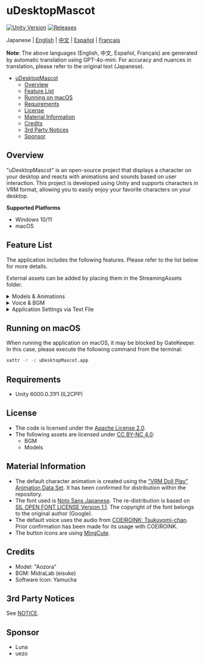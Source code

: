 # uDesktopMascot

[![Unity Version](https://img.shields.io/badge/Unity-6000.0%2B-blueviolet?logo=unity)](https://unity.com/releases/editor/archive)
[![Releases](https://img.shields.io/github/release/MidraLab/uDesktopMascot.svg)](https://github.com/MidraLab/uDesktopMascot/releases)

Japanese | [English](README_EN.md) | [中文](README_CN.md) | [Español](README_ES.md) | [Français](README_FR.md)

**Note**: The above languages (English, 中文, Español, Français) are generated by automatic translation using GPT-4o-mini. For accuracy and nuances in translation, please refer to the original text (Japanese).

<!-- TOC -->
* [uDesktopMascot](#udesktopmascot)
  * [Overview](#overview)
  * [Feature List](#feature-list)
  * [Running on macOS](#running-on-macos)
  * [Requirements](#requirements)
  * [License](#license)
  * [Material Information](#material-information)
  * [Credits](#credits)
  * [3rd Party Notices](#3rd-party-notices)
  * [Sponsor](#sponsor)
<!-- TOC -->

## Overview

"uDesktopMascot" is an open-source project that displays a character on your desktop and reacts with animations and sounds based on user interaction. This project is developed using Unity and supports characters in VRM format, allowing you to easily enjoy your favorite characters on your desktop.

**Supported Platforms**
* Windows 10/11
* macOS

## Feature List

The application includes the following features. Please refer to the list below for more details.

External assets can be added by placing them in the StreamingAssets folder.

<details>

<summary>Models & Animations</summary>
* Loads and displays any model files placed in StreamingAssets.
  * Supports VRM (1.x, 0.x) format models.
  * Supports GLB/GLTF format models (animations are not supported).
  * Supports FBX format models (note that some models may not load textures correctly, and animations are not supported).
    * Textures can be loaded by placing them in StreamingAssets/textures/.

</details>

<details>

<summary>Voice & BGM</summary>
* Loads and plays audio files placed in SteamingAssets/Voice/. If multiple files are present, they will play randomly.
  * The sound played upon clicking is loaded from audio files placed in StreamingAssets/Voice/Click/.
* Loads and plays music files placed in SteamingAssets/BGM/. If multiple files are present, they will play randomly.
* Addition of default character voice
  * The default voice uses audio from [COEIROINK: Tsukuyomi-chan](https://coeiroink.com/character/audio-character/tsukuyomi-chan).
  * Played during application start, end, and upon clicking.

</details>

<details>

<summary>Application Settings via Text File</summary>
You can change the application settings using the application_settings.txt file.

The structure of the settings file is as follows:

```txt
[Character]
ModelPath=default.vrm
TexturePaths=test.png
Scale=3
PositionX=0
PositionY=0
PositionZ=0
RotationX=0
RotationY=0
RotationZ=0

[Sound]
VoiceVolume=1
BGMVolume=0.5
SEVolume=1

[Display]
Opacity=1
AlwaysOnTop=True

[Performance]
TargetFrameRate=60
QualityLevel=2
```

</details>

## Running on macOS

When running the application on macOS, it may be blocked by GateKeeper. In this case, please execute the following command from the terminal:

```sh
xattr -r -c uDesktopMascot.app
```

## Requirements
* Unity 6000.0.31f1 (IL2CPP)

## License
* The code is licensed under the [Apache License 2.0](LICENSE).
* The following assets are licensed under [CC BY-NC 4.0](https://creativecommons.org/licenses/by-nc/4.0/):
  * BGM
  * Models

## Material Information
* The default character animation is created using the [“VRM Doll Play” Animation Data Set](https://fumi2kick.booth.pm/items/1655686). It has been confirmed for distribution within the repository.
* The font used is [Noto Sans Japanese](https://fonts.google.com/noto/specimen/Noto+Sans+JP?lang=ja_Jpan). The re-distribution is based on [SIL OPEN FONT LICENSE Version 1.1](https://fonts.google.com/noto/specimen/Noto+Sans+JP/license?lang=ja_Jpan). The copyright of the font belongs to the original author (Google).
* The default voice uses the audio from [COEIROINK: Tsukuyomi-chan](https://coeiroink.com/character/audio-character/tsukuyomi-chan). Prior confirmation has been made for its usage with COEIROINK.
* The button icons are using [MingCute](https://github.com/MidraLab/MingCute).

## Credits
* Model: "Aozora" 
* BGM: MidraLab (eisuke)
* Software Icon: Yamucha

## 3rd Party Notices

See [NOTICE](./NOTICE.md).

## Sponsor
- Luna
- uezo
